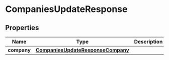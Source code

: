 

# CompaniesUpdateResponse

## Properties

Name | Type | Description | Notes
------------ | ------------- | ------------- | -------------
**company** | [**CompaniesUpdateResponseCompany**](CompaniesUpdateResponseCompany.md) |  | 



